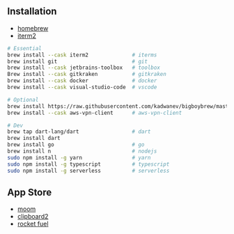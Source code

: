 ## Installation

- [homebrew](https://brew.sh/)
- [iterm2](https://iterm2.com/index.html)

```bash
# Essential
brew install --cask iterm2              # iterms
brew install git                        # git
brew install --cask jetbrains-toolbox   # toolbox
Brew install --cask gitkraken           # gitkraken
brew install --cask docker           	# docker
brew install --cask visual-studio-code  # vscode

# Optional
brew install https://raw.githubusercontent.com/kadwanev/bigboybrew/master/Library/Formula/sshpass.rb
brew install --cask aws-vpn-client      # aws-vpn-client

# Dev
brew tap dart-lang/dart                 # dart
brew install dart
brew install go                         # go
brew install n                          # nodejs
sudo npm install -g yarn                # yarn
sudo npm install -g typescript          # typescript
sudo npm install -g serverless          # serverless
```

## App Store

- [moom](https://apps.apple.com/kr/app/moom/id419330170?l=en&mt=12)
- [clipboard2](https://apps.apple.com/kr/app/copyclip-2-clipboard-manager/id1020812363?l=en&mt=12)
- [rocket fuel](https://apps.apple.com/kr/app/rocket-fuel/id1114196460?l=en&mt=12)

